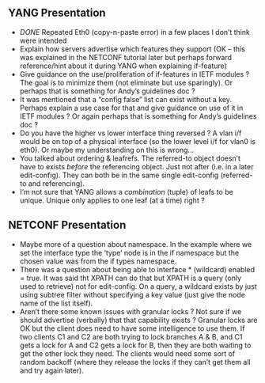 ## YANG Presentation 
- _DONE_ Repeated Eth0 (copy-n-paste error) in a few places I don’t think were intended
- Explain how servers advertise which features they support (OK – this was explained in the NETCONF tutorial later but perhaps forward reference/hint about it during YANG when explaining if-feature)
- Give guidance on the use/proliferation of if-features in IETF modules ?  The goal is to minimize them (not eliminate but use sparingly).   Or perhaps that is something for Andy’s guidelines doc ?
- It was mentioned that a “config false” list can exist without a key.  Perhaps explain a use case for that and give guidance on use of it in IETF modules ? Or again perhaps that is something for Andy’s guidelines doc ?
- Do you have the higher vs lower interface thing reversed ?  A vlan i/f would be on top of a physical interface  (so the lower level i/f for vlan0 is eth0).  Or maybe my understanding on this is wrong…
- You talked about ordering & leafrefs.  The referred-to object doesn’t have to exists *before* the referencing object.  Just not after (i.e. in a later edit-config).  They can both be in the same single edit-config (referred-to and referencing).
- I’m not sure that YANG allows a *combination* (tuple) of leafs to be unique.  Unique only applies to one leaf (at a time) right ?
 
## NETCONF Presentation
- Maybe more of a question about namespace.  In the example where we set the interface type the ‘type’ node is in the if namespace but the chosen value was from the if types namespace.
- There was a question about being able to <edit-config> interface * (wildcard) enabled = true.  It was said tht XPATH can do that but XPATH is a query (only used to retrieve) not for edit-config.  On a query, a wildcard exists by just using subtree filter without specifying a key value (just give the node name of the list itself).
- Aren’t there some known issues with granular locks ?  Not sure if we should advertise (verbally) that that capability exists ?
Granular locks are OK but the client does need to have some intelligence to use them.  If two clients C1 and C2 are both trying to lock branches A & B, and C1 gets a lock for A and C2 gets a lock for B, then they are both waiting to get the other lock they need.  The clients would need some sort of random backoff (where they release the locks if they can’t get them all and try again later).
 
